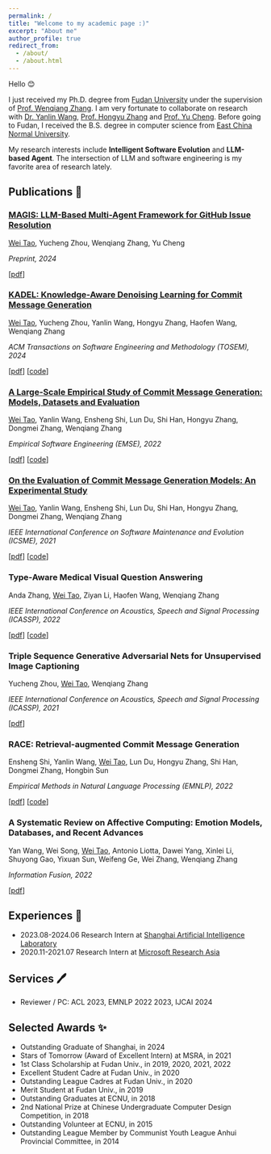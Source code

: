 ```yaml
---
permalink: /
title: "Welcome to my academic page :)"
excerpt: "About me"
author_profile: true
redirect_from: 
  - /about/
  - /about.html
---
```



Hello <g-emoji class="g-emoji" alias="blush" fallback-src="https://github.githubassets.com/images/icons/emoji/unicode/1f60a.png">😊</g-emoji>

I just received my Ph.D. degree from [Fudan University](https://www.fudan.edu.cn) under the supervision of [Prof. Wenqiang Zhang](http://www.fudanroilab.com/2021/07/01/WenqiangZhang.html).
I am very fortunate to collaborate on research with [Dr. Yanlin Wang](https://yanlin.info), [Prof. Hongyu Zhang](https://sites.google.com/site/hongyujohn) and [Prof. Yu Cheng](https://ych133.github.io).
Before going to Fudan, I received the B.S. degree in computer science from [East China Normal University](https://www.ecnu.edu.cn). 

My research interests include **Intelligent Software Evolution** and **LLM-based Agent**. The intersection of LLM and software engineering is my favorite area of research lately.


## Publications <g-emoji class="g-emoji" alias="memo" fallback-src="https://github.githubassets.com/images/icons/emoji/unicode/1f4dd.png">📝</g-emoji>

### [MAGIS: LLM-Based Multi-Agent Framework for GitHub Issue Resolution](./publication/magis-2024)

<u>Wei Tao</u>, Yucheng Zhou, Wenqiang Zhang, Yu Cheng

*Preprint, 2024*

[[pdf](https://arxiv.org/abs/2403.17927)]

### [KADEL: Knowledge-Aware Denoising Learning for Commit Message Generation](./publication/tosem-2024)

<u>Wei Tao</u>, Yucheng Zhou, Yanlin Wang, Hongyu Zhang, Haofen Wang, Wenqiang Zhang

*ACM Transactions on Software Engineering and Methodology (TOSEM), 2024*

[[pdf](https://arxiv.org/abs/2401.08376)] [[code](https://github.com/DeepSoftwareAnalytics/KADEL)]


### [A Large-Scale Empirical Study of Commit Message Generation: Models, Datasets and Evaluation](./publication/emse-2022)

<u>Wei Tao</u>, Yanlin Wang, Ensheng Shi, Lun Du, Shi Han, Hongyu Zhang, Dongmei Zhang, Wenqiang Zhang

*Empirical Software Engineering (EMSE), 2022*

[[pdf](https://link.springer.com/article/10.1007/s10664-022-10219-1)] [[code](https://github.com/DeepSoftwareAnalytics/CommitMsgEmpirical)]


### [On the Evaluation of Commit Message Generation Models: An Experimental Study](./publication/icsme-2021)

<u>Wei Tao</u>, Yanlin Wang, Ensheng Shi, Lun Du, Shi Han, Hongyu Zhang, Dongmei Zhang, Wenqiang Zhang

*IEEE International Conference on Software Maintenance and Evolution (ICSME), 2021*

[[pdf](https://doi.org/10.1109/ICSME52107.2021.00018)] [[code](https://github.com/DeepSoftwareAnalytics/CommitMsgEmpirical)]


### Type-Aware Medical Visual Question Answering

Anda Zhang, <u>Wei Tao</u>, Ziyan Li, Haofen Wang, Wenqiang Zhang

*IEEE International Conference on Acoustics, Speech and Signal Processing (ICASSP), 2022*

[[pdf](https://ieeexplore.ieee.org/abstract/document/9747087)] [[code](https://github.com/Dbassqwer/MedVQA_FITS)]



### Triple Sequence Generative Adversarial Nets for Unsupervised Image Captioning

Yucheng Zhou, <u>Wei Tao</u>, Wenqiang Zhang

*IEEE International Conference on Acoustics, Speech and Signal Processing (ICASSP), 2021*

[[pdf](https://ieeexplore.ieee.org/abstract/document/9414335)]


### RACE: Retrieval-augmented Commit Message Generation

Ensheng Shi, Yanlin Wang, <u>Wei Tao</u>, Lun Du, Hongyu Zhang, Shi Han, Dongmei Zhang, Hongbin Sun

*Empirical Methods in Natural Language Processing (EMNLP), 2022*

[[pdf](https://arxiv.org/abs/2203.02700)] [[code](https://github.com/DeepSoftwareAnalytics/RACE)]



### A Systematic Review on Affective Computing: Emotion Models, Databases, and Recent Advances

Yan Wang, Wei Song, <u>Wei Tao</u>, Antonio Liotta, Dawei Yang, Xinlei Li, Shuyong Gao, Yixuan Sun, Weifeng Ge, Wei Zhang, Wenqiang Zhang

*Information Fusion, 2022*

[[pdf](https://doi.org/10.1016/j.inffus.2022.03.009)]





## Experiences <g-emoji class="g-emoji" alias="briefcase" fallback-src="https://github.githubassets.com/images/icons/emoji/unicode/1f4bc.png">💼</g-emoji>

- 2023.08-2024.06 Research Intern at [Shanghai Artificial Intelligence Laboratory](https://www.shlab.org.cn)
- 2020.11-2021.07 Research Intern at [Microsoft Research Asia](https://www.microsoft.com/en-us/research/lab/microsoft-research-asia/)

## Services <g-emoji class="g-emoji" alias="sparkles" fallback-src="https://github.githubassets.com/images/icons/emoji/unicode/1f58a.png?v8">🖊</g-emoji>

- Reviewer / PC: ACL 2023, EMNLP 2022 2023, IJCAI 2024

## Selected Awards <g-emoji class="g-emoji" alias="sparkles" fallback-src="https://github.githubassets.com/images/icons/emoji/unicode/2728.png">✨</g-emoji>

- Outstanding Graduate of Shanghai, in 2024
- Stars of Tomorrow (Award of Excellent Intern) at MSRA, in 2021
- 1st Class Scholarship at Fudan Univ., in 2019, 2020, 2021, 2022
- Excellent Student Cadre at Fudan Univ., in 2020
- Outstanding League Cadres at Fudan Univ., in 2020
- Merit Student at Fudan Univ., in 2019
- Outstanding Graduates at ECNU, in 2018
- 2nd National Prize at Chinese Undergraduate Computer Design Competition, in 2018
- Outstanding Volunteer at ECNU, in 2015
- Outstanding League Member by Communist Youth League Anhui Provincial Committee, in 2014
